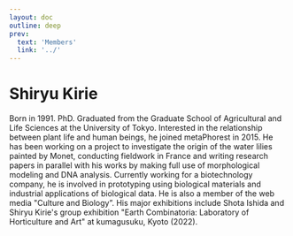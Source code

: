 ```yaml
---
layout: doc
outline: deep
prev:
  text: 'Members'
  link: '../'
---
```


# Shiryu Kirie 

Born in 1991. PhD. Graduated from the Graduate School of Agricultural and Life Sciences at the University of Tokyo.
Interested in the relationship between plant life and human beings, he joined metaPhorest in 2015.
He has been working on a project to investigate the origin of the water lilies painted by Monet, conducting fieldwork in France and writing research papers in parallel with his works by making full use of morphological modeling and DNA analysis.
Currently working for a biotechnology company, he is involved in prototyping using biological materials and industrial applications of biological data. He is also a member of the web media "Culture and Biology”.
His major exhibitions include Shota Ishida and Shiryu Kirie's group exhibition "Earth Combinatoria: Laboratory of Horticulture and Art" at kumagusuku, Kyoto (2022).
